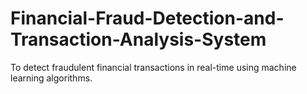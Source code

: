 # Financial-Fraud-Detection-and-Transaction-Analysis-System
To detect fraudulent financial transactions in real-time using machine learning algorithms. 
